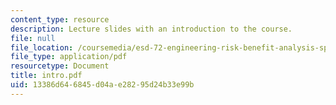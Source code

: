 ```yaml
---
content_type: resource
description: Lecture slides with an introduction to the course.
file: null
file_location: /coursemedia/esd-72-engineering-risk-benefit-analysis-spring-2007/13386d646845d04ae28295d24b33e99b_intro.pdf
file_type: application/pdf
resourcetype: Document
title: intro.pdf
uid: 13386d64-6845-d04a-e282-95d24b33e99b
---
```

